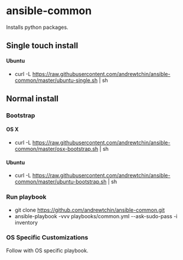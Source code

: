 # ansible-common

Installs python packages.

## Single touch install

#### Ubuntu
* curl -L https://raw.githubusercontent.com/andrewtchin/ansible-common/master/ubuntu-single.sh | sh

## Normal install

### Bootstrap

#### OS X
* curl -L https://raw.githubusercontent.com/andrewtchin/ansible-common/master/osx-bootstrap.sh | sh

#### Ubuntu
* curl -L https://raw.githubusercontent.com/andrewtchin/ansible-common/master/ubuntu-bootstrap.sh | sh

### Run playbook
* git clone https://github.com/andrewtchin/ansible-common.git
* ansible-playbook -vvv playbooks/common.yml --ask-sudo-pass -i inventory

### OS Specific Customizations
Follow with OS specific playbook.
